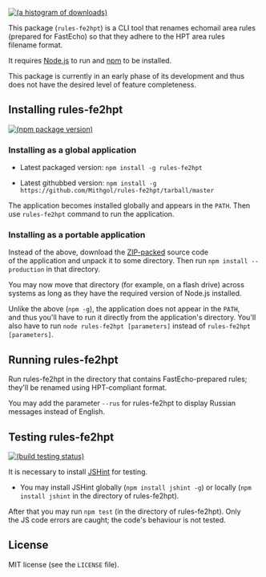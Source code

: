 [![(a histogram of downloads)](https://nodei.co/npm-dl/rules-fe2hpt.png?height=3)](https://npmjs.org/package/rules-fe2hpt)

This package (`rules-fe2hpt`) is a CLI tool that renames echomail area rules (prepared for FastEcho) so that they adhere to the HPT area rules filename format.

It requires [Node.js](http://nodejs.org/) to run and [npm](https://www.npmjs.org/) to be installed.

This package is currently in an early phase of its development and thus does not have the desired level of feature completeness.

## Installing rules-fe2hpt

[![(npm package version)](https://nodei.co/npm/rules-fe2hpt.png?downloads=true&downloadRank=true)](https://npmjs.org/package/rules-fe2hpt)

### Installing as a global application

* Latest packaged version: `npm install -g rules-fe2hpt`

* Latest githubbed version: `npm install -g https://github.com/Mithgol/rules-fe2hpt/tarball/master`

The application becomes installed globally and appears in the `PATH`. Then use `rules-fe2hpt` command to run the application.

### Installing as a portable application

Instead of the above, download the [ZIP-packed](https://github.com/Mithgol/rules-fe2hpt/archive/master.zip) source code of the application and unpack it to some directory. Then run `npm install --production` in that directory.

You may now move that directory (for example, on a flash drive) across systems as long as they have the required version of Node.js installed.

Unlike the above (`npm -g`), the application does not appear in the `PATH`, and thus you'll have to run it directly from the application's directory. You'll also have to run `node rules-fe2hpt [parameters]` instead of `rules-fe2hpt [parameters]`.

## Running rules-fe2hpt

Run rules-fe2hpt in the directory that contains FastEcho-prepared rules; they'll be renamed using HPT-compliant format.

You may add the parameter `--rus` for rules-fe2hpt to display Russian messages instead of English.

## Testing rules-fe2hpt

[![(build testing status)](https://img.shields.io/travis/Mithgol/rules-fe2hpt/master.svg?style=plastic)](https://travis-ci.org/Mithgol/rules-fe2hpt)

It is necessary to install [JSHint](http://jshint.com/) for testing.

* You may install JSHint globally (`npm install jshint -g`) or locally (`npm install jshint` in the directory of rules-fe2hpt).

After that you may run `npm test` (in the directory of rules-fe2hpt). Only the JS code errors are caught; the code's behaviour is not tested.

## License

MIT license (see the `LICENSE` file).
